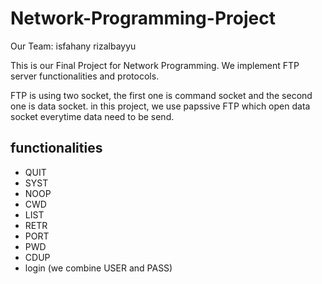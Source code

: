 # Network-Programming-Project

Our Team:
isfahany
rizalbayyu

This is our Final Project for Network Programming. We implement FTP server functionalities and protocols.

FTP is using two socket, the first one is command socket and the second one is data socket. in this project, we use papssive FTP which open data socket everytime data need to be send.

## functionalities

* QUIT
* SYST
* NOOP
* CWD
* LIST
* RETR
* PORT
* PWD
* CDUP
* login (we combine USER and PASS)
